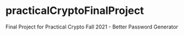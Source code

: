 # practicalCryptoFinalProject
Final Project for Practical Crypto Fall 2021 - Better Password Generator
